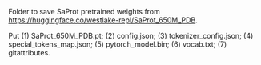 Folder to save SaProt pretrained weights from https://huggingface.co/westlake-repl/SaProt_650M_PDB.

Put (1) SaProt_650M_PDB.pt; (2) config.json; (3) tokenizer_config.json; (4) special_tokens_map.json; (5) pytorch_model.bin; (6) vocab.txt; (7) gitattributes.
